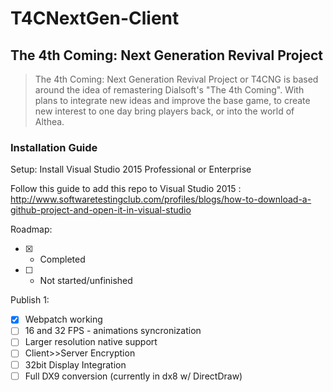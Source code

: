 # T4CNextGen-Client
## The 4th Coming: Next Generation Revival Project
> The 4th Coming: Next Generation Revival Project or T4CNG is based around the idea of remastering Dialsoft's "The 4th Coming". With plans to integrate new ideas and improve the base game, to create new interest to one day bring players back, or into the world of Althea.


### Installation Guide
Setup:
Install Visual Studio 2015 Professional or Enterprise

Follow this guide to add this repo to Visual Studio 2015 : http://www.softwaretestingclub.com/profiles/blogs/how-to-download-a-github-project-and-open-it-in-visual-studio



Roadmap:
- [x] - Completed
- [ ] - Not started/unfinished


Publish 1:
- [x] Webpatch working
- [ ] 16 and 32 FPS - animations syncronization
- [ ] Larger resolution native support
- [ ] Client>>Server Encryption
- [ ] 32bit Display Integration
- [ ] Full DX9 conversion (currently in dx8 w/ DirectDraw)
